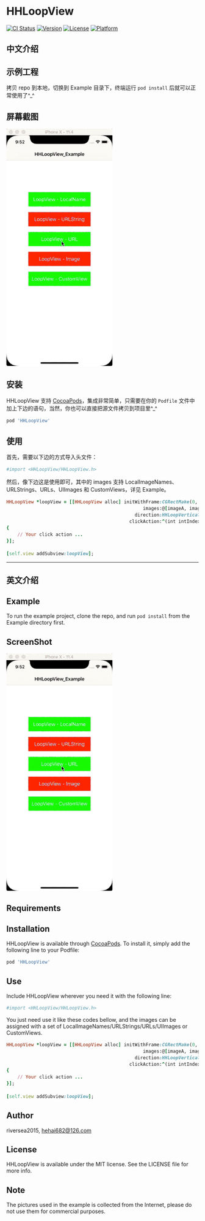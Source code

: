 # HHLoopView

[![CI Status](https://img.shields.io/travis/riversea2015/HHLoopView.svg?style=flat)](https://travis-ci.org/riversea2015/HHLoopView)
[![Version](https://img.shields.io/cocoapods/v/HHLoopView.svg?style=flat)](https://cocoapods.org/pods/HHLoopView)
[![License](https://img.shields.io/cocoapods/l/HHLoopView.svg?style=flat)](https://cocoapods.org/pods/HHLoopView)
[![Platform](https://img.shields.io/cocoapods/p/HHLoopView.svg?style=flat)](https://cocoapods.org/pods/HHLoopView)

## 中文介绍

## 示例工程

拷贝 repo 到本地，切换到 Example 目录下，终端运行 `pod install` 后就可以正常使用了^_^

## 屏幕截图

![Mou icon](https://github.com/riversea2015/HHLoopView/blob/master/ScreenShot/HHLoopView.gif?raw=true)

## 安装

HHLoopView 支持 [CocoaPods](https://cocoapods.org)，集成非常简单，只需要在你的 `Podfile` 文件中加上下边的语句，当然，你也可以直接把源文件拷贝到项目里^_^
```ruby
pod 'HHLoopView'
```

## 使用

首先，需要以下边的方式导入头文件：
```ruby
#import <HHLoopView/HHLoopView.h>
```

然后，像下边这是使用即可，其中的 images 支持 LocalImageNames、URLStrings、URLs、UIImages 和 CustomViews，详见 Example。
```ruby
HHLoopView *loopView = [[HHLoopView alloc] initWithFrame:CGRectMake(0, 64, [UIScreen mainScreen].bounds.size.width, 240)
                                                  images:@[imageA, imageB, imageC]
                                               direction:HHLoopVertical
                                             clickAction:^(int intIndex)
{
    // Your click action ...
}];

[self.view addSubview:loopView];
```

---

## 英文介绍

## Example

To run the example project, clone the repo, and run `pod install` from the Example directory first.

## ScreenShot

![Mou icon](https://github.com/riversea2015/HHLoopView/blob/master/ScreenShot/HHLoopView.gif?raw=true)

## Requirements

## Installation

HHLoopView is available through [CocoaPods](https://cocoapods.org). To install
it, simply add the following line to your Podfile:

```ruby
pod 'HHLoopView'
```

## Use

Include HHLoopView wherever you need it with the following line:

```ruby
#import <HHLoopView/HHLoopView.h>
```

You just need use it like these codes bellow, and the images can be assigned with a set of LocalImageNames/URLStrings/URLs/UIImages or CustomViews.

```ruby
HHLoopView *loopView = [[HHLoopView alloc] initWithFrame:CGRectMake(0, 64, [UIScreen mainScreen].bounds.size.width, 240)
                                                  images:@[imageA, imageB, imageC]
                                               direction:HHLoopVertical
                                             clickAction:^(int intIndex)
{
    // Your click action ...
}];

[self.view addSubview:loopView];
```

## Author

riversea2015, hehai682@126.com

## License

HHLoopView is available under the MIT license. See the LICENSE file for more info.

## Note

The pictures used in the example is collected from the Internet, please do not use them for commercial purposes.

